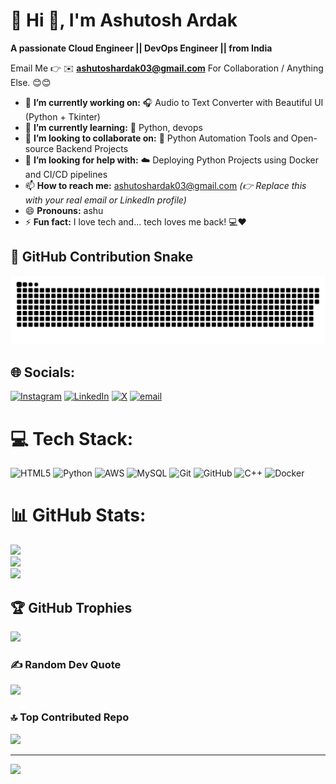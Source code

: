 # 💫 Hi 👋, I'm Ashutosh Ardak
**A passionate Cloud Engineer || DevOps Engineer ||  from India**

Email Me 👉 ✉️ **ashutoshardak03@gmail.com** For Collaboration / Anything Else. 😊😊

- 🔭 **I’m currently working on:** 🎧 Audio to Text Converter with Beautiful UI (Python + Tkinter)
- 🌱 **I’m currently learning:** 🚀 Python, devops
- 👯 **I’m looking to collaborate on:** 🤝 Python Automation Tools and Open-source Backend Projects
- 🤔 **I’m looking for help with:** ☁️ Deploying Python Projects using Docker and CI/CD pipelines
- 📫 **How to reach me:** ashutoshardak03@gmail.com *(👉 Replace this with your real email or LinkedIn profile)*
- 😄 **Pronouns:** ashu
- ⚡ **Fun fact:** I love tech and... tech loves me back! 💻❤

## 🐍 GitHub Contribution Snake
![GitHub Snake](https://github.com/ardakashutosh05/ardakashutosh05/raw/output/github-snake.svg)

## 🌐 Socials:
[![Instagram](https://img.shields.io/badge/Instagram-%23E4405F.svg?logo=Instagram&logoColor=white)](https://instagram.com/ashutosh_ardak_04) [![LinkedIn](https://img.shields.io/badge/LinkedIn-%230077B5.svg?logo=linkedin&logoColor=white)]([https://linkedin.com/in/Ashutosh_Ardak](https://www.linkedin.com/in/ashutosh-ardak-a3467a369/) ) [![X](https://img.shields.io/badge/X-black.svg?logo=X&logoColor=white)](https://x.com/@ardak_7017591) [![email](https://img.shields.io/badge/Email-D14836?logo=gmail&logoColor=white)](mailto:ashutoshardak03@gmail.com) 

# 💻 Tech Stack:
![HTML5](https://img.shields.io/badge/html5-%23E34F26.svg?style=for-the-badge&logo=html5&logoColor=white) ![Python](https://img.shields.io/badge/python-3670A0?style=for-the-badge&logo=python&logoColor=ffdd54) ![AWS](https://img.shields.io/badge/AWS-%23FF9900.svg?style=for-the-badge&logo=amazon-aws&logoColor=white) ![MySQL](https://img.shields.io/badge/mysql-4479A1.svg?style=for-the-badge&logo=mysql&logoColor=white) ![Git](https://img.shields.io/badge/git-%23F05033.svg?style=for-the-badge&logo=git&logoColor=white) ![GitHub](https://img.shields.io/badge/github-%23121011.svg?style=for-the-badge&logo=github&logoColor=white) ![C++](https://img.shields.io/badge/c++-%2300599C.svg?style=for-the-badge&logo=c%2B%2B&logoColor=white) ![Docker](https://img.shields.io/badge/docker-%230db7ed.svg?style=for-the-badge&logo=docker&logoColor=white)

# 📊 GitHub Stats:
![](https://github-readme-stats.vercel.app/api?username=ardakashutosh05&theme=dark&hide_border=false&include_all_commits=true&count_private=false)<br/>
![](https://nirzak-streak-stats.vercel.app/?user=ardakashutosh05&theme=dark&hide_border=false)<br/>
![](https://github-readme-stats.vercel.app/api/top-langs/?username=ardakashutosh05&theme=dark&hide_border=false&include_all_commits=true&count_private=false&layout=compact)

## 🏆 GitHub Trophies
![](https://github-profile-trophy.vercel.app/?username=alamimran613&theme=radical&no-frame=false&no-bg=false&margin-w=4)

### ✍️ Random Dev Quote
![](https://quotes-github-readme.vercel.app/api?type=horizontal&theme=radical)

### 🔝 Top Contributed Repo
![](https://github-contributor-stats.vercel.app/api?username=ardakashutosh05&limit=5&theme=dark&combine_all_yearly_contributions=true)

---
[![](https://visitcount.itsvg.in/api?id=ardakashutosh05&icon=0&color=0)](https://visitcount.itsvg.in)


<!-- Proudly created with GPRM ( https://gprm.itsvg.in ) -->
